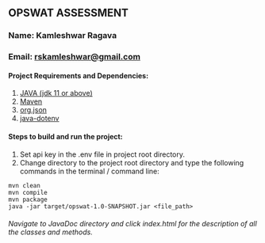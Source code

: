 ## OPSWAT ASSESSMENT

### Name: Kamleshwar Ragava
### Email: rskamleshwar@gmail.com
#### Project Requirements and Dependencies:

1. [JAVA (jdk 11 or above)](https://www.oracle.com/java/technologies/javase-jdk11-downloads.html)
2. [Maven](https://maven.apache.org/download.cgi)
3. [org.json](https://mvnrepository.com/artifact/org.json/json/20140107)
4. [java-dotenv](https://github.com/cdimascio/java-dotenv)

#### Steps to build and run the project:
1. Set api key in the .env file in project root directory.
2. Change directory to the project root directory and type the following commands in the terminal / command line:
```
mvn clean
mvn compile
mvn package
java -jar target/opswat-1.0-SNAPSHOT.jar <file_path>
```

###### Navigate to JavaDoc directory and click index.html for the description of all the classes and methods.


